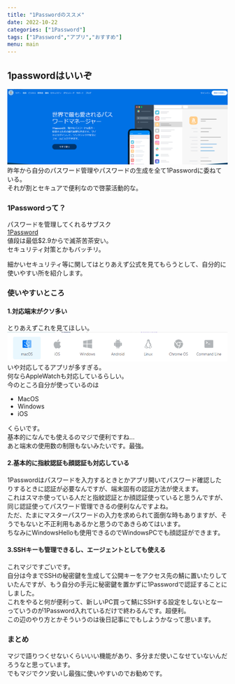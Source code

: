 ```yaml
---
title: "1Passwordのススメ"
date: 2022-10-22
categories: ["1Password"]
tags: ["1Password","アプリ","おすすめ"]
menu: main
---
```


## 1passwordはいいぞ

![TOP](2022-10-22-18-24-53.png)
昨年から自分のパスワード管理やパスワードの生成を全て1Passwordに委ねている。  
それが割とセキュアで便利なので啓蒙活動的な。

### 1Passwordって？

パスワードを管理してくれるサブスク  
[1Password](https://1password.com/jp/sign-up/)  
値段は最低$2.9からで滅茶苦茶安い。  
セキュリティ対策とかもバッチリ。

細かいセキュリティ等に関してはとりあえず公式を見てもらうとして、自分的に使いやすい所を紹介します。  

### 使いやすいところ

#### 1.対応端末がクソ多い

とりあえずこれを見てほしい。  
![対応多すぎ](2022-10-22-18-09-02.png)  
いや対応してるアプリが多すぎる。  
何ならAppleWatchも対応しているらしい。  
今のところ自分が使っているのは  

* MacOS
* Windows
* iOS

くらいです。  
基本的になんでも使えるのマジで便利ですね…  
あと端末の使用数の制限もないみたいです。最強。  

#### 2.基本的に指紋認証も顔認証も対応している

1Passwordはパスワードを入力するときとかアプリ開いてパスワード確認したりするときに認証が必要なんですが、端末固有の認証方法が使えます。  
これはスマホ使っている人だと指紋認証とか顔認証使っていると思うんですが、同じ認証使ってパスワード管理できるの便利なんですよね。  
ただ、たまにマスターパスワードの入力を求められて面倒な時もありますが、そうでもないと不正利用もあるかと思うのであきらめてはいます。  
ちなみにWindowsHelloも使用できるのでWindowsPCでも顔認証ができます。  

#### 3.SSHキーも管理できるし、エージェントとしても使える

これマジですごいです。  
自分は今までSSHの秘密鍵を生成して公開キーをアクセス先の鯖に置いたりしていたんですが、もう自分の手元に秘密鍵を置かずに1Passwordで認証することにしました。  
これをやると何が便利って、新しいPC買って鯖にSSHする設定をしないとなーっていうのが1Password入れているだけで終わるんです。超便利。  
この辺のやり方とかそういうのは後日記事にでもしようかなって思います。  

### まとめ

マジで語りつくせないくらいいい機能があり、多分まだ使いこなせていないんだろうなと思っています。  
でもマジでクソ安いし最強に使いやすいのでお勧めです。  

